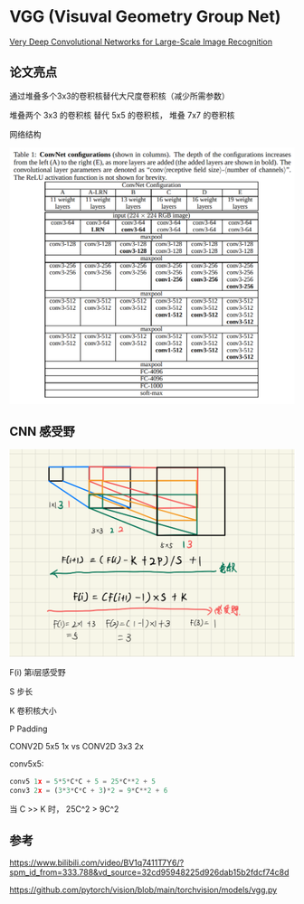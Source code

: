 # VGG (Visuval Geometry Group Net)

[Very Deep Convolutional Networks for Large-Scale Image Recognition](https://arxiv.org/abs/1409.1556)

## 论文亮点

通过堆叠多个3x3的卷积核替代大尺度卷积核（减少所需参数）

堆叠两个 3x3 的卷积核 替代 5x5 的卷积核， 堆叠 7x7 的卷积核

网络结构

![vgg](./pics/1.png)

## CNN 感受野

![感受野](pics/2.png)

F(i) 第i层感受野

S 步长

K 卷积核大小

P Padding 

CONV2D 5x5 1x vs CONV2D 3x3 2x

conv5x5: 

```python
conv5 1x = 5*5*C*C + 5 = 25*C**2 + 5
conv3 2x = (3*3*C*C + 3)*2 = 9*C**2 + 6
```

当 C >> K 时， 25C^2 > 9C^2

## 参考
https://www.bilibili.com/video/BV1q7411T7Y6/?spm_id_from=333.788&vd_source=32cd95948225d926dab15b2fdcf74c8d

https://github.com/pytorch/vision/blob/main/torchvision/models/vgg.py




